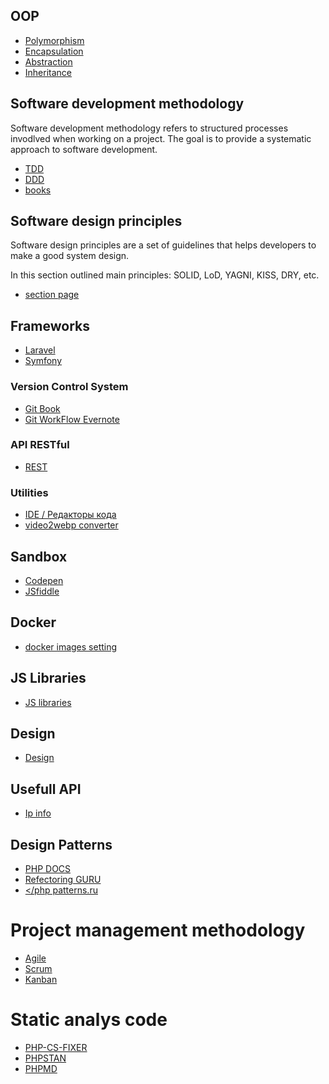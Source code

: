 ## OOP

- [Polymorphism](https://ru.wikipedia.org/wiki/%D0%9F%D0%BE%D0%BB%D0%B8%D0%BC%D0%BE%D1%80%D1%84%D0%B8%D0%B7%D0%BC_(%D0%B8%D0%BD%D1%84%D0%BE%D1%80%D0%BC%D0%B0%D1%82%D0%B8%D0%BA%D0%B0))
- [Encapsulation](https://ru.wikipedia.org/wiki/%D0%98%D0%BD%D0%BA%D0%B0%D0%BF%D1%81%D1%83%D0%BB%D1%8F%D1%86%D0%B8%D1%8F_(%D0%BF%D1%80%D0%BE%D0%B3%D1%80%D0%B0%D0%BC%D0%BC%D0%B8%D1%80%D0%BE%D0%B2%D0%B0%D0%BD%D0%B8%D0%B5))
- [Abstraction](https://ru.wikipedia.org/wiki/%D0%90%D0%B1%D1%81%D1%82%D1%80%D0%B0%D0%BA%D1%86%D0%B8%D1%8F_%D0%B4%D0%B0%D0%BD%D0%BD%D1%8B%D1%85)
- [Inheritance](https://ru.wikipedia.org/wiki/%D0%9D%D0%B0%D1%81%D0%BB%D0%B5%D0%B4%D0%BE%D0%B2%D0%B0%D0%BD%D0%B8%D0%B5_(%D0%BF%D1%80%D0%BE%D0%B3%D1%80%D0%B0%D0%BC%D0%BC%D0%B8%D1%80%D0%BE%D0%B2%D0%B0%D0%BD%D0%B8%D0%B5))


## Software development methodology
Software development methodology refers to structured processes invodlved when working on a project.
The goal is to provide a systematic approach to software development.
- [TDD](/sdm/tdd.md)
- [DDD](/sdm/ddd.md)
- [books](/sdm/books.md)

## Software design principles
Software design principles are a set of guidelines that helps developers to make a good system design.

In this section outlined main principles: SOLID, LoD, YAGNI, KISS, DRY, etc.
- [section page](/Principles/principles.md)

## Frameworks
- [Laravel](/Frameworks/laravel.md)
- [Symfony](/Frameworks/symfony.md)

### Version Control System
- [Git Book](https://git-scm.com/book/ru) 
- [Git WorkFlow Evernote](https://www.evernote.com/shard/s249/sh/5fe771e5-6050-5cc5-3070-97f56af704cf/a5e4f2aece2d68770a04f2cd61c7813a)

### API RESTful 
- [REST](/RESTful/rest.md)

### Utilities
- [IDE / Редакторы кода](/IDE/ide.md)
- [video2webp converter](https://video2webp.mattj.io/)

## Sandbox
- [Codepen](https://codepen.io/redcross16)
- [JSfiddle](https://jsfiddle.net/user/REDCROSS/fiddles/)

## Docker
- [docker images setting](https://www.evernote.com/shard/s249/sh/c2692875-efc0-3943-59b1-c5bc9e0ea4db/80c670e808078d7371c114aeade9c2d8)


## JS Libraries
- [JS libraries](/JS/libraries.md)
## Design 
- [Design](/design/design.md)

## Usefull API
- [Ip info](https://ipinfo.io)

## Design Patterns
- [PHP DOCS](https://designpatternsphp.readthedocs.io/ru/latest/README.html)
- [Refectoring GURU](https://refactoring.guru/ru/design-patterns)
- [</php patterns.ru](http://www.phppatterns.ru/patterns)
# Project management methodology
- [Agile](/pmm/agile.md)
- [Scrum](/pmm/scrum.md)
- [Kanban](/pmm/kanban.md)


# Static analys code
- [PHP-CS-FIXER](/tools/php-cs-fixer/php-cs-fixer.md)
- [PHPSTAN](/tools/phpstan/phpstan.md)
- [PHPMD](/tools/phpmd/phpmd.md)
